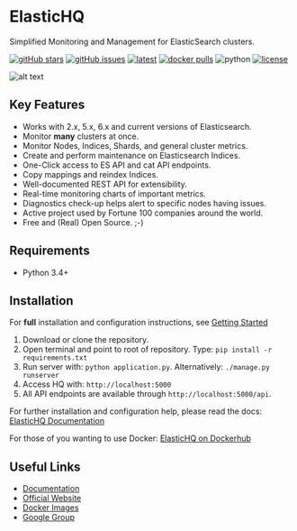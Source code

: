 ElasticHQ
=========

Simplified Monitoring and Management for ElasticSearch clusters.

[![gitHub stars](https://img.shields.io/github/stars/ElasticHQ/elasticsearch-HQ.svg)](https://github.com/ElasticHQ/elasticsearch-HQ) 
[![gitHub issues](https://img.shields.io/github/issues/ElasticHQ/elasticsearch-HQ.svg)](https://github.com/ElasticHQ/elasticsearch-HQ) 
[![latest](https://img.shields.io/github/release/ElasticHQ/elasticsearch-HQ.svg)](https://github.com/ElasticHQ/elasticsearch-HQ)
[![docker pulls](https://img.shields.io/docker/pulls/elastichq/elasticsearch-hq.svg)](https://hub.docker.com/r/elastichq/elasticsearch-hq 'DockerHub') 
![python](https://img.shields.io/badge/python-v3.4%20%2F%20v3.6-blue.svg)
[![license](https://img.shields.io/badge/license-ASL-blue.svg)](https://opensource.org/licenses/ASL)


![alt text](https://raw.githubusercontent.com/ElasticHQ/elasticsearch-HQ/master/main_dashboard.png)


Key Features
------------
* Works with 2.x, 5.x, 6.x and current versions of Elasticsearch. 
* Monitor **many** clusters at once.
* Monitor Nodes, Indices, Shards, and general cluster metrics.
* Create and perform maintenance on Elasticsearch Indices.
* One-Click access to ES API and cat API endpoints.
* Copy mappings and reindex Indices.
* Well-documented REST API for extensibility.
* Real-time monitoring charts of important metrics.
* Diagnostics check-up helps alert to specific nodes having issues.
* Active project used by Fortune 100 companies around the world.
* Free and (Real) Open Source. ;-)

Requirements
------------

* Python 3.4+


Installation
------------

For **full** installation and configuration instructions, see [Getting Started](http://docs.elastichq.org/installation.html)

1. Download or clone the repository. 
2. Open terminal and point to root of repository. Type: ``pip install -r requirements.txt``
3. Run server with: `` python application.py ``. Alternatively: ``./manage.py runserver``
4. Access HQ with: `` http://localhost:5000 ``
5. All API endpoints are available through `` http://localhost:5000/api ``.  

For further installation and configuration help, please read the docs: [ElasticHQ Documentation](http://docs.elastichq.org)

For those of you wanting to use Docker: [ElasticHQ on Dockerhub](https://hub.docker.com/r/elastichq/elasticsearch-hq/)

Useful Links
------------
* [Documentation](http://docs.elastichq.org)
* [Official Website](http://www.elastichq.org)
* [Docker Images](https://hub.docker.com/r/elastichq/elasticsearch-hq/)
* [Google Group](https://groups.google.com/d/forum/elastichq)



